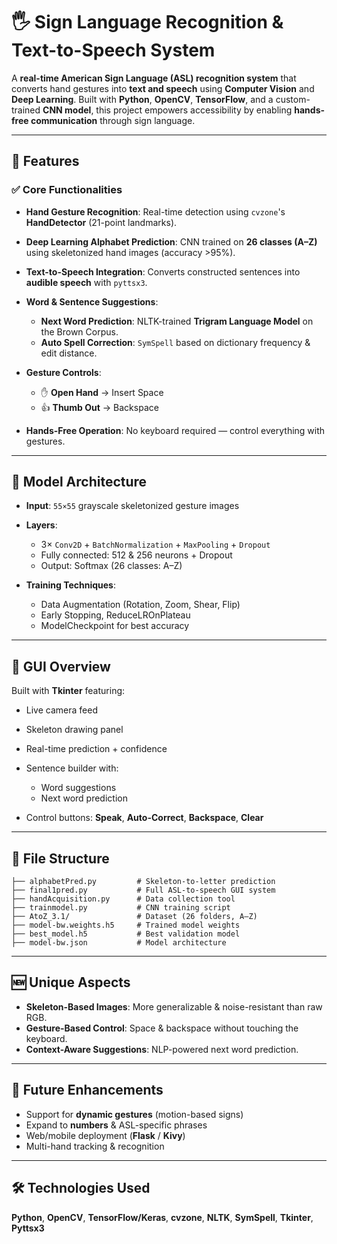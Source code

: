 

# 🖐️ Sign Language Recognition & Text-to-Speech System

A **real-time American Sign Language (ASL) recognition system** that converts hand gestures into **text and speech** using **Computer Vision** and **Deep Learning**.
Built with **Python**, **OpenCV**, **TensorFlow**, and a custom-trained **CNN model**, this project empowers accessibility by enabling **hands-free communication** through sign language.

---

## 🚀 Features

### ✅ Core Functionalities

* **Hand Gesture Recognition**: Real-time detection using `cvzone`'s **HandDetector** (21-point landmarks).
* **Deep Learning Alphabet Prediction**: CNN trained on **26 classes (A–Z)** using skeletonized hand images (accuracy >95%).
* **Text-to-Speech Integration**: Converts constructed sentences into **audible speech** with `pyttsx3`.
* **Word & Sentence Suggestions**:

  * **Next Word Prediction**: NLTK-trained **Trigram Language Model** on the Brown Corpus.
  * **Auto Spell Correction**: `SymSpell` based on dictionary frequency & edit distance.
* **Gesture Controls**:

  * ✋ **Open Hand** → Insert Space
  * 👍 **Thumb Out** → Backspace
* **Hands-Free Operation**: No keyboard required — control everything with gestures.

---

## 🧠 Model Architecture

* **Input**: `55×55` grayscale skeletonized gesture images
* **Layers**:

  * 3× `Conv2D` + `BatchNormalization` + `MaxPooling` + `Dropout`
  * Fully connected: 512 & 256 neurons + Dropout
  * Output: Softmax (26 classes: A–Z)
* **Training Techniques**:

  * Data Augmentation (Rotation, Zoom, Shear, Flip)
  * Early Stopping, ReduceLROnPlateau
  * ModelCheckpoint for best accuracy

---

## 📸 GUI Overview

Built with **Tkinter** featuring:

* Live camera feed
* Skeleton drawing panel
* Real-time prediction + confidence
* Sentence builder with:

  * Word suggestions
  * Next word prediction
* Control buttons: **Speak**, **Auto-Correct**, **Backspace**, **Clear**

---

## 📁 File Structure

```
├── alphabetPred.py         # Skeleton-to-letter prediction
├── final1pred.py           # Full ASL-to-speech GUI system
├── handAcquisition.py      # Data collection tool
├── trainmodel.py           # CNN training script
├── AtoZ_3.1/               # Dataset (26 folders, A–Z)
├── model-bw.weights.h5     # Trained model weights
├── best_model.h5           # Best validation model
├── model-bw.json           # Model architecture
```

---

## 🆕 Unique Aspects

* **Skeleton-Based Images**: More generalizable & noise-resistant than raw RGB.
* **Gesture-Based Control**: Space & backspace without touching the keyboard.
* **Context-Aware Suggestions**: NLP-powered next word prediction.

---

## 🧪 Future Enhancements

* Support for **dynamic gestures** (motion-based signs)
* Expand to **numbers** & ASL-specific phrases
* Web/mobile deployment (**Flask** / **Kivy**)
* Multi-hand tracking & recognition

---

## 🛠️ Technologies Used

**Python**, **OpenCV**, **TensorFlow/Keras**, **cvzone**, **NLTK**, **SymSpell**, **Tkinter**, **Pyttsx3**

